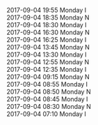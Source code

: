 2017-09-04 19:55 Monday  I  
2017-09-04 18:35 Monday  N  
2017-09-04 18:30 Monday  I  
2017-09-04 16:30 Monday  N  
2017-09-04 16:25 Monday  I  
2017-09-04 13:45 Monday  N  
2017-09-04 13:30 Monday  I  
2017-09-04 12:55 Monday  N  
2017-09-04 12:35 Monday  I  
2017-09-04 09:15 Monday  N  
2017-09-04 08:55 Monday  I  
2017-09-04 08:50 Monday  N  
2017-09-04 08:45 Monday  I  
2017-09-04 08:30 Monday  N  
2017-09-04 07:10 Monday  I  
